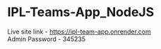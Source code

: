 # IPL-Teams-App_NodeJS
Live site link - https://ipl-team-app.onrender.com                                                                                                                                        
Admin Password - 345235

